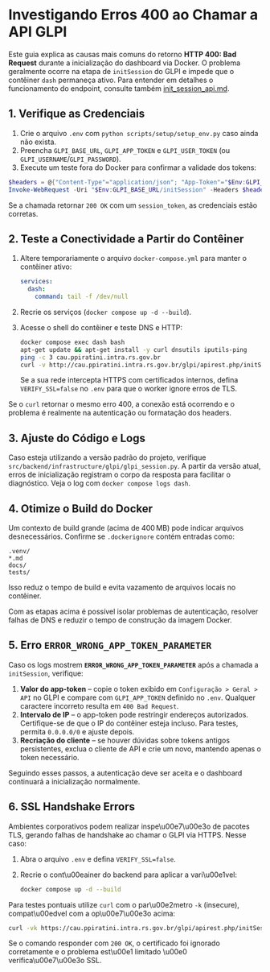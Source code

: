 # Investigando Erros 400 ao Chamar a API GLPI

Este guia explica as causas mais comuns do retorno **HTTP 400: Bad Request** durante a inicialização do dashboard via Docker. O problema geralmente ocorre na etapa de `initSession` do GLPI e impede que o contêiner `dash` permaneça ativo.
Para entender em detalhes o funcionamento do endpoint, consulte também
[init_session_api.md](init_session_api.md).

## 1. Verifique as Credenciais

1. Crie o arquivo `.env` com `python scripts/setup/setup_env.py` caso ainda não exista.
2. Preencha `GLPI_BASE_URL`, `GLPI_APP_TOKEN` e `GLPI_USER_TOKEN` (ou `GLPI_USERNAME`/`GLPI_PASSWORD`).
3. Execute um teste fora do Docker para confirmar a validade dos tokens:

```powershell
$headers = @{"Content-Type"="application/json"; "App-Token"="$Env:GLPI_APP_TOKEN"; "Authorization"="user_token $Env:GLPI_USER_TOKEN"}
Invoke-WebRequest -Uri "$Env:GLPI_BASE_URL/initSession" -Headers $headers -Method Get
```

Se a chamada retornar `200 OK` com um `session_token`, as credenciais estão corretas.

## 2. Teste a Conectividade a Partir do Contêiner

1. Altere temporariamente o arquivo `docker-compose.yml` para manter o contêiner ativo:

   ```yaml
   services:
     dash:
       command: tail -f /dev/null
   ```

2. Recrie os serviços (`docker compose up -d --build`).
3. Acesse o shell do contêiner e teste DNS e HTTP:

   ```bash
   docker compose exec dash bash
   apt-get update && apt-get install -y curl dnsutils iputils-ping
   ping -c 3 cau.ppiratini.intra.rs.gov.br
   curl -v http://cau.ppiratini.intra.rs.gov.br/glpi/apirest.php/initSession
   ```

   Se a sua rede intercepta HTTPS com certificados internos,
   defina `VERIFY_SSL=false` no `.env` para que o worker ignore erros de TLS.

Se o `curl` retornar o mesmo erro 400, a conexão está ocorrendo e o problema é realmente na autenticação ou formatação dos headers.

## 3. Ajuste do Código e Logs

Caso esteja utilizando a versão padrão do projeto, verifique `src/backend/infrastructure/glpi/glpi_session.py`. A partir da versão atual, erros de inicialização registram o corpo da resposta para facilitar o diagnóstico. Veja o log com `docker compose logs dash`.

## 4. Otimize o Build do Docker

Um contexto de build grande (acima de 400 MB) pode indicar arquivos desnecessários. Confirme se `.dockerignore` contém entradas como:

```.ignore
.venv/
*.md
docs/
tests/
```

Isso reduz o tempo de build e evita vazamento de arquivos locais no contêiner.

Com as etapas acima é possível isolar problemas de autenticação, resolver falhas de DNS e reduzir o tempo de construção da imagem Docker.

## 5. Erro `ERROR_WRONG_APP_TOKEN_PARAMETER`

Caso os logs mostrem **`ERROR_WRONG_APP_TOKEN_PARAMETER`** após a chamada a `initSession`, verifique:

1. **Valor do app-token** – copie o token exibido em `Configuração > Geral > API` no GLPI e compare com `GLPI_APP_TOKEN` definido no `.env`. Qualquer caractere incorreto resulta em `400 Bad Request`.
2. **Intervalo de IP** – o app-token pode restringir endereços autorizados. Certifique-se de que o IP do contêiner esteja incluso. Para testes, permita `0.0.0.0/0` e ajuste depois.
3. **Recriação do cliente** – se houver dúvidas sobre tokens antigos persistentes, exclua o cliente de API e crie um novo, mantendo apenas o token necessário.

Seguindo esses passos, a autenticação deve ser aceita e o dashboard continuará a inicialização normalmente.

## 6. SSL Handshake Errors

Ambientes corporativos podem realizar inspe\u00e7\u00e3o de pacotes TLS, gerando falhas de handshake ao chamar o GLPI via HTTPS. Nesse caso:

1. Abra o arquivo `.env` e defina `VERIFY_SSL=false`.
2. Recrie o cont\u00eainer do backend para aplicar a vari\u00e1vel:

   ```bash
   docker compose up -d --build
   ```

Para testes pontuais utilize `curl` com o par\u00e2metro `-k` (insecure), compat\u00edvel com a op\u00e7\u00e3o acima:

```bash
curl -vk https://cau.ppiratini.intra.rs.gov.br/glpi/apirest.php/initSession
```

Se o comando responder com `200 OK`, o certificado foi ignorado corretamente e o problema est\u00e1 limitado \u00e0 verifica\u00e7\u00e3o SSL.
